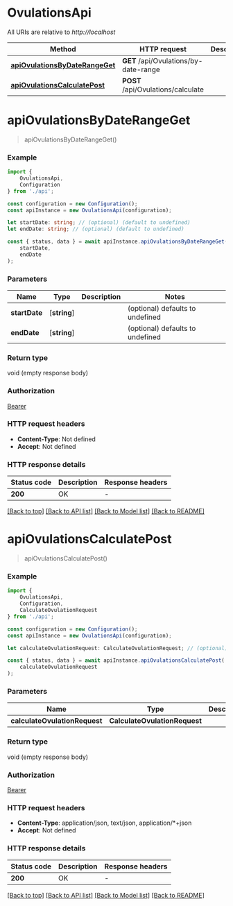# OvulationsApi

All URIs are relative to *http://localhost*

|Method | HTTP request | Description|
|------------- | ------------- | -------------|
|[**apiOvulationsByDateRangeGet**](#apiovulationsbydaterangeget) | **GET** /api/Ovulations/by-date-range | |
|[**apiOvulationsCalculatePost**](#apiovulationscalculatepost) | **POST** /api/Ovulations/calculate | |

# **apiOvulationsByDateRangeGet**
> apiOvulationsByDateRangeGet()


### Example

```typescript
import {
    OvulationsApi,
    Configuration
} from './api';

const configuration = new Configuration();
const apiInstance = new OvulationsApi(configuration);

let startDate: string; // (optional) (default to undefined)
let endDate: string; // (optional) (default to undefined)

const { status, data } = await apiInstance.apiOvulationsByDateRangeGet(
    startDate,
    endDate
);
```

### Parameters

|Name | Type | Description  | Notes|
|------------- | ------------- | ------------- | -------------|
| **startDate** | [**string**] |  | (optional) defaults to undefined|
| **endDate** | [**string**] |  | (optional) defaults to undefined|


### Return type

void (empty response body)

### Authorization

[Bearer](../README.md#Bearer)

### HTTP request headers

 - **Content-Type**: Not defined
 - **Accept**: Not defined


### HTTP response details
| Status code | Description | Response headers |
|-------------|-------------|------------------|
|**200** | OK |  -  |

[[Back to top]](#) [[Back to API list]](../README.md#documentation-for-api-endpoints) [[Back to Model list]](../README.md#documentation-for-models) [[Back to README]](../README.md)

# **apiOvulationsCalculatePost**
> apiOvulationsCalculatePost()


### Example

```typescript
import {
    OvulationsApi,
    Configuration,
    CalculateOvulationRequest
} from './api';

const configuration = new Configuration();
const apiInstance = new OvulationsApi(configuration);

let calculateOvulationRequest: CalculateOvulationRequest; // (optional)

const { status, data } = await apiInstance.apiOvulationsCalculatePost(
    calculateOvulationRequest
);
```

### Parameters

|Name | Type | Description  | Notes|
|------------- | ------------- | ------------- | -------------|
| **calculateOvulationRequest** | **CalculateOvulationRequest**|  | |


### Return type

void (empty response body)

### Authorization

[Bearer](../README.md#Bearer)

### HTTP request headers

 - **Content-Type**: application/json, text/json, application/*+json
 - **Accept**: Not defined


### HTTP response details
| Status code | Description | Response headers |
|-------------|-------------|------------------|
|**200** | OK |  -  |

[[Back to top]](#) [[Back to API list]](../README.md#documentation-for-api-endpoints) [[Back to Model list]](../README.md#documentation-for-models) [[Back to README]](../README.md)

